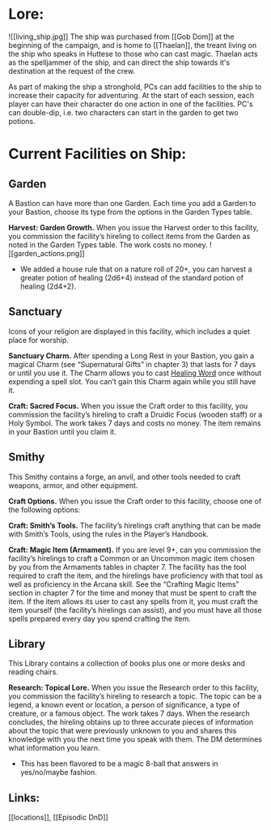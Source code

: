 # Lore:
![[living_ship.jpg]]
The ship was purchased from [[Gob Dom]] at the beginning of the campaign, and is home to [[Thaelan]], the treant living on the ship who speaks in Huttese to those who can cast magic. Thaelan acts as the spelljammer of the ship, and can direct the ship towards it's destination at the request of the crew. 

As part of making the ship a stronghold, PCs can add facilities to the ship to increase their capacity for adventuring. At the start of each session, each player can have their character do one action in one of the facilities. PC's can double-dip, i.e. two characters can start in the garden to get two potions. 

# Current Facilities on Ship:

## Garden
A Bastion can have more than one Garden. Each time you add a Garden to your Bastion, choose its type from the options in the Garden Types table.

**Harvest: Garden Growth.** When you issue the Harvest order to this facility, you commission the facility’s hireling to collect items from the Garden as noted in the Garden Types table. The work costs no money.
![[garden_actions.png]]
* We added a house rule that on a nature roll of 20+, you can harvest a greater potion of healing (2d6+4) instead of the standard potion of healing (2d4+2). 

## Sanctuary
Icons of your religion are displayed in this facility, which includes a quiet place for worship.

**Sanctuary Charm.** After spending a Long Rest in your Bastion, you gain a magical Charm (see “Supernatural Gifts” in chapter 3) that lasts for 7 days or until you use it. The Charm allows you to cast [Healing Word](http://dnd2024.wikidot.com/spell:healing-word) once without expending a spell slot. You can’t gain this Charm again while you still have it.

**Craft: Sacred Focus.** When you issue the Craft order to this facility, you commission the facility’s hireling to craft a Druidic Focus (wooden staff) or a Holy Symbol. The work takes 7 days and costs no money. The item remains in your Bastion until you claim it.

## Smithy
This Smithy contains a forge, an anvil, and other tools needed to craft weapons, armor, and other equipment.

**Craft Options.** When you issue the Craft order to this facility, choose one of the following options:

**Craft: Smith’s Tools.** The facility’s hirelings craft anything that can be made with Smith’s Tools, using the rules in the Player’s Handbook.

**Craft: Magic Item (Armament).** If you are level 9+, can you commission the facility’s hirelings to craft a Common or an Uncommon magic item chosen by you from the Armaments tables in chapter 7. The facility has the tool required to craft the item, and the hirelings have proficiency with that tool as well as proficiency in the Arcana skill. See the “Crafting Magic Items” section in chapter 7 for the time and money that must be spent to craft the item. If the item allows its user to cast any spells from it, you must craft the item yourself (the facility’s hirelings can assist), and you must have all those spells prepared every day you spend crafting the item.

## Library
This Library contains a collection of books plus one or more desks and reading chairs.

**Research: Topical Lore.** When you issue the Research order to this facility, you commission the facility’s hireling to research a topic. The topic can be a legend, a known event or location, a person of significance, a type of creature, or a famous object. The work takes 7 days. When the research concludes, the hireling obtains up to three accurate pieces of information about the topic that were previously unknown to you and shares this knowledge with you the next time you speak with them. The DM determines what information you learn.
* This has been flavored to be a magic 8-ball that answers in yes/no/maybe fashion.

## Links:
[[locations]], [[Episodic DnD]]